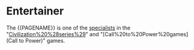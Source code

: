 # Entertainer

The {{PAGENAME}} is one of the [specialists](specialists) in the "[Civilization%20%28series%29](Civilization)" and "[Call%20to%20Power%20games](Call to Power)" games.